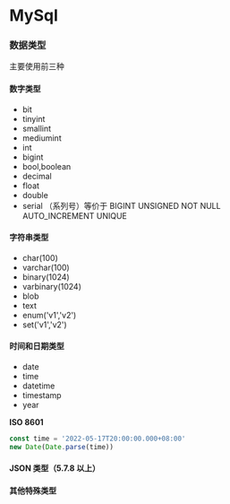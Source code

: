 # MySql

### 数据类型

主要使用前三种

#### 数字类型

* bit
* tinyint
* smallint
* mediumint
* int
* bigint
* bool,boolean
* decimal
* float
* double
* serial （系列号）等价于 BIGINT UNSIGNED NOT NULL AUTO_INCREMENT UNIQUE

#### 字符串类型

* char(100)
* varchar(100)
* binary(1024)
* varbinary(1024)
* blob
* text
* enum('v1','v2')
* set('v1','v2')

#### 时间和日期类型

* date
* time
* datetime
* timestamp
* year

**ISO 8601**

```javascript
const time = '2022-05-17T20:00:00.000+08:00'
new Date(Date.parse(time))
```

#### JSON 类型（5.7.8 以上）

#### 其他特殊类型
